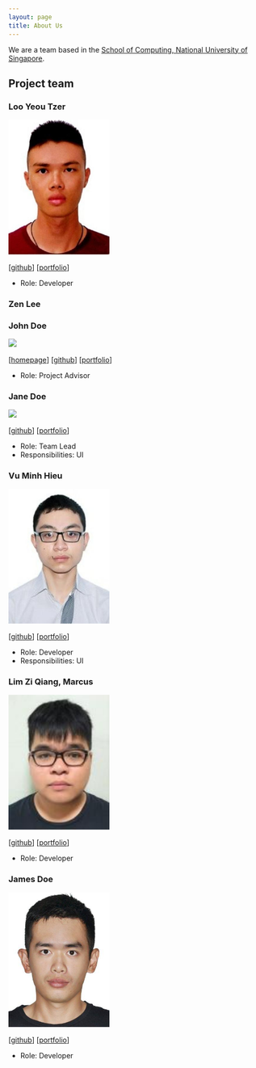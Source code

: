 ```yaml
---
layout: page
title: About Us
---
```


We are a team based in the [School of Computing, National University of Singapore](http://www.comp.nus.edu.sg).

## Project team


### Loo Yeou Tzer

<img src="images/yeoutzer.png" width="200px">

[[github](https://github.com/yeoutzer)]
[[portfolio](team/yeoutzer.md)]

* Role: Developer


### Zen Lee

### John Doe

<img src="images/johndoe.png" width="200px">

[[homepage](http://www.comp.nus.edu.sg/~damithch)]
[[github](https://github.com/johndoe)]
[[portfolio](team/johndoe.md)]

* Role: Project Advisor

### Jane Doe

<img src="images/johndoe.png" width="200px">

[[github](http://github.com/johndoe)]
[[portfolio](team/johndoe.md)]

* Role: Team Lead
* Responsibilities: UI

### Vu Minh Hieu

<img src="images/vuminhhieunus2019.png" width="200px">

[[github](https://github.com/vuminhhieunus2019)] [[portfolio](team/johndoe.md)]

* Role: Developer
* Responsibilities: UI

### Lim Zi Qiang, Marcus

<img src="images/marcus.png" width="200px">

[[github](https://github.com/marc-97)]
[[portfolio](team/marcus.md)]

* Role: Developer

### James Doe


<img src="images/zen.png" width="200px">

[[github](https://github.com/zenlyj)]
[[portfolio](team/zenlee.md)]

* Role: Developer

